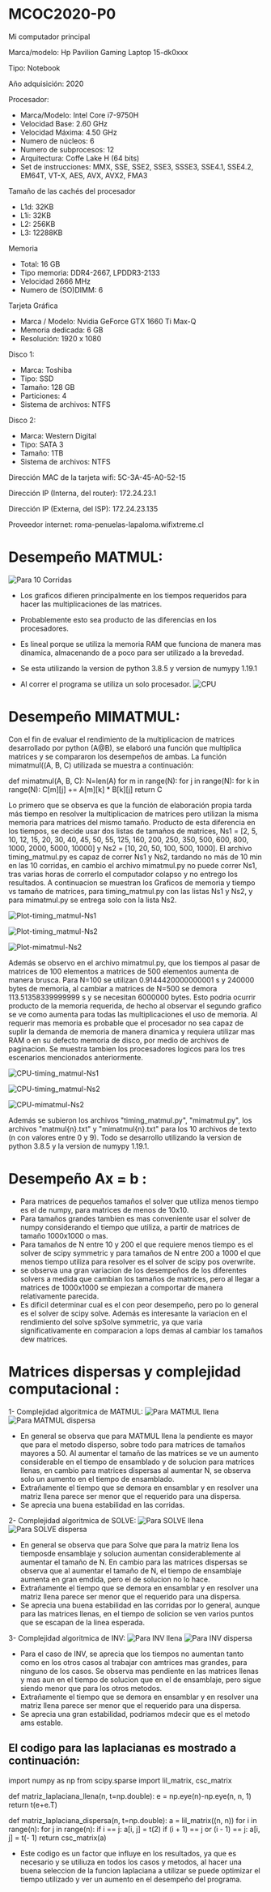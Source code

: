 # MCOC2020-P0
Mi computador principal

Marca/modelo: Hp Pavilion Gaming Laptop 15-dk0xxx

Tipo: Notebook

Año adquisición: 2020

Procesador:
- Marca/Modelo: Intel Core i7-9750H
- Velocidad Base: 2.60 GHz
- Velocidad Máxima: 4.50 GHz
- Numero de núcleos: 6
- Numero de subprocesos: 12
- Arquitectura: Coffe Lake H (64 bits)
- Set de instrucciones: MMX, SSE, SSE2, SSE3, SSSE3, SSE4.1, SSE4.2, EM64T, VT-X, AES, AVX, AVX2, FMA3

Tamaño de las cachés del procesador
- L1d: 32KB  
- L1i: 32KB  
- L2: 256KB   
- L3: 12288KB

Memoria
- Total: 16 GB
- Tipo memoria: DDR4-2667, LPDDR3-2133
- Velocidad 2666 MHz
- Numero de (SO)DIMM: 6
      
Tarjeta Gráfica
- Marca / Modelo: Nvidia GeForce GTX 1660 Ti Max-Q
- Memoria dedicada: 6 GB
- Resolución: 1920 x 1080
      
Disco 1:
- Marca: Toshiba
- Tipo: SSD
- Tamaño: 128 GB
- Particiones: 4
- Sistema de archivos: NTFS
      
Disco 2:
- Marca: Western Digital
- Tipo: SATA 3
- Tamaño: 1TB
- Sistema de archivos: NTFS

Dirección MAC de la tarjeta wifi: 5C-3A-45-A0-52-15

Dirección IP (Interna, del router): 172.24.23.1

Dirección IP (Externa, del ISP): 172.24.23.135

Proveedor internet: roma-penuelas-lapaloma.wifixtreme.cl



# Desempeño MATMUL:
![Para 10 Corridas](https://github.com/gehenriquez/MCOC2020-P0-2/blob/master/Entrega%202/Plot-10-corridas.png)
- Los graficos difieren principalmente en los tiempos requeridos para hacer las multiplicaciones de las matrices. 

- Probablemente esto sea producto de las diferencias en los procesadores.

- Es lineal porque se utiliza la memoria RAM que funciona de manera mas dinamica, almacenando de a poco para ser utilizado a la brevedad.

- Se esta utilizando la version de python 3.8.5 y version de numypy 1.19.1

- Al correr el programa se utiliza un solo procesador.
![CPU](https://github.com/gehenriquez/MCOC2020-P0-2/blob/master/Entrega%202/CPU-10-corrida.2.PNG)

# Desempeño MIMATMUL:

Con el fin de evaluar el rendimiento de la multiplicacion de matrices desarrollado por python (A@B), se elaboró una función que multiplica matrices y se compararon los desempeños de ambas. La función mimatmul((A, B, C) utilizada se muestra a continuación:

def mimatmul(A, B, C):
        N=len(A)
        for m in range(N):
                for j in range(N):
                        for k in range(N):
                                C[m][j] += A[m][k] * B[k][j]
        return C


Lo primero que se observa es que la función de elaboración propia tarda más tiempo en resolver la multiplicacion de matrices pero utilizan la misma memoria para matrices del mismo tamaño. Producto de esta diferencia en los tiempos, se decide usar dos listas de tamaños de matrices, Ns1 = [2, 5, 10, 12, 15, 20, 30, 40, 45, 50, 55, 125, 160, 200, 250, 350, 500, 600, 800, 1000, 2000, 5000, 10000] y Ns2 = [10, 20, 50, 100, 500, 1000]. El archivo timing_matmul.py es capaz de correr Ns1 y Ns2, tardando no más de 10 min en las 10 corridas, en cambio el archivo mimatmul.py no puede correr Ns1, tras varias horas de correrlo el computador colapso y no entrego los resultados. A continuacion se muestran los Graficos de memoria y tiempo vs tamaño de matrices, para timing_matmul.py con las listas Ns1 y Ns2, y para mimatmul.py se entrega solo con la lista Ns2. 

![Plot-timing_matmul-Ns1](https://github.com/gehenriquez/MCOC2020-P0-2/blob/master/Entrega%202/CPU-10-corrida.2.PNG)

![Plot-timing_matmul-Ns2](https://github.com/gehenriquez/MCOC2020-P0-2/blob/master/Entrega%202/CPU-10-corrida.2.PNG)

![Plot-mimatmul-Ns2](https://github.com/gehenriquez/MCOC2020-P0-2/blob/master/Entrega%202/CPU-10-corrida.2.PNG)

Además se observo en el archivo mimatmul.py, que los tiempos al pasar de matrices de 100 elementos a matrices de 500 elementos aumenta de manera brusca. Para N=100 se utilizan 0.9144420000000001 s y 240000 bytes de memoria, al cambiar a matrices de N=500 se demora 113.51358339999999 s y se necesitan 6000000 bytes. Esto podria ocurrir producto de la memoria requerida, de hecho al observar el segundo grafico se ve como aumenta para todas las multiplicaciones el uso de memoria. Al requerir mas memoria es probable que el procesador no sea capaz de suplir la demanda de memoria de manera dinamica y requiera utilizar mas RAM o en su defecto memoria de disco, por medio de archivos de paginacion. Se muestra tambien los procesadores logicos para los tres escenarios mencionados anteriormente.

![CPU-timing_matmul-Ns1](https://github.com/gehenriquez/MCOC2020-P0-2/blob/master/Entrega%202/CPU-10-corrida.2.PNG)

![CPU-timing_matmul-Ns2](https://github.com/gehenriquez/MCOC2020-P0-2/blob/master/Entrega%202/CPU-10-corrida.2.PNG)

![CPU-mimatmul-Ns2](https://github.com/gehenriquez/MCOC2020-P0-2/blob/master/Entrega%202/CPU-10-corrida.2.PNG)

Además se subieron los archivos "timing_matmul.py", "mimatmul.py", los archivos "matmul{n}.txt" y "mimatmul{n}.txt" para los 10 archivos de texto (n con valores entre 0 y 9). Todo se desarrollo utilizando la version de python 3.8.5 y la version de numypy 1.19.1.




# Desempeño Ax = b :
- Para matrices de pequeños tamaños el solver que utiliza menos tiempo es el de numpy, para matrices de menos de 10x10. 
- Para tamaños grandes tambien es mas conveniente usar el solver de numpy considerando el tiempo que utiliza, a partir de matrices de tamaño 1000x1000 o mas.
- Para tamaños de N entre 10 y 200 el que requiere menos tiempo es el solver de scipy symmetric y para tamaños de N entre 200 a 1000 el que menos tiempo utiliza para resolver es el solver de scipy pos overwrite.
- se observa una gran variacion de los desempeños de los diferentes solvers a medida que cambian los tamaños de matrices, pero al llegar a matrices de 1000x1000 se empiezan a comportar de manera relativamente parecida.
- Es dificil determinar cual es el con peor desempeño, pero po lo general es el solver de scipy solve.
Además es interesante la variacion en el rendimiento del solve spSolve symmetric, ya que varia significativamente en comparacion a lops demas al cambiar los tamaños dew matrices.

# Matrices dispersas y complejidad computacional :

1- Complejidad algoritmica de MATMUL:
![Para MATMUL llena](https://github.com/gehenriquez/MCOC2020-P0/blob/master/Entrega%207/MATMUL_llena.png)
![Para MATMUL dispersa](https://github.com/gehenriquez/MCOC2020-P0/blob/master/Entrega%207/MATMUL_dispersa.png)

- En general se observa que para MATMUL llena la pendiente es mayor que para el metodo disperso, sobre todo para matrices de tamaños mayores a 50. Al aumentar el tamaño de las matrices se ve un aumento considerable en el tiempo de ensamblado y de solucion para matrices llenas, en cambio para matrices dispersas al aumentar N, se observa solo un aumento en el tiempo de ensamblado.
- Extrañamente el tiempo que se demora en ensamblar y en resolver una matriz llena parece ser menor que el requerido para una dispersa. 
- Se aprecia una buena estabilidad en las corridas.

2- Complejidad algoritmica de SOLVE:
![Para SOLVE llena](https://github.com/gehenriquez/MCOC2020-P0/blob/master/Entrega%207/Solve_llena.png)
![Para SOLVE dispersa](https://github.com/gehenriquez/MCOC2020-P0/blob/master/Entrega%207/Solve_dispersa.png)

- En general se observa que para Solve que para la matriz llena los tiemposde ensamblaje y solucion aumentan considerablemente al aumentar el tamaño de N. En cambio para las matrices dispersas se observa que al aumentar el tamaño de N, el tiempo de ensamblaje aumenta en gran emdida, pero el de solucion no lo hace.
- Extrañamente el tiempo que se demora en ensamblar y en resolver una matriz llena parece ser menor que el requerido para una dispersa. 
- Se aprecia una buena estabilidad en las corridas por lo general, aunque para las matrices llenas, en el tiempo de solicion se ven varios puntos que se escapan de la linea esperada.

3- Complejidad algoritmica de INV:
![Para INV llena](https://github.com/gehenriquez/MCOC2020-P0/blob/master/Entrega%207/INV_llena.png)
![Para INV dispersa](https://github.com/gehenriquez/MCOC2020-P0/blob/master/Entrega%207/INV_disperesa.png)

- Para el caso de INV, se aprecia que los tiempos no aumentan tanto como en los otros casos al trabajar con amtrices mas grandes, para ninguno de los casos. Se observa mas pendiente en las matrices llenas y mas aun en el tiempo de solucion que en el de ensamblaje, pero sigue siendo menor que para los otros metodos. 
- Extrañamente el tiempo que se demora en ensamblar y en resolver una matriz llena parece ser menor que el requerido para una dispersa. 
- Se aprecia una gran estabilidad, podriamos mdecir que es el metodo ams estable. 

## El codigo para las laplacianas es mostrado a continuación:
import numpy as np
from scipy.sparse import lil_matrix, csc_matrix


def matriz_laplaciana_llena(n, t=np.double):
    e = np.eye(n)-np.eye(n, n, 1)
    return t(e+e.T)


def matriz_laplaciana_dispersa(n, t=np.double):
    a = lil_matrix((n, n))
    for i in range(n):
        for j in range(n):
            if i == j:
                a[i, j] = t(2)
            if (i + 1) == j or (i - 1) == j:
                a[i, j] = t(- 1)
    return csc_matrix(a)
    
- Este codigo es un factor que influye en los resultados, ya que es necesario y se utiliuza en todos los casos y metodos, al hacer una buena seleccion de la funcion laplaciana a utilizar se puede optimizar el tiempo utilizado y ver un aumento en el desempeño del programa. 

